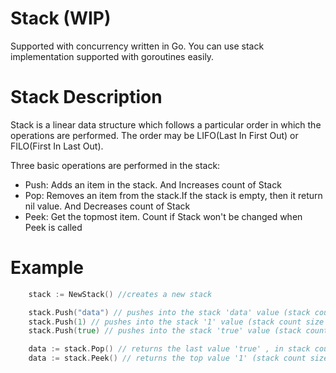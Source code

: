 # Stack (WIP)

Supported with concurrency written in Go.
You can use stack implementation supported with goroutines easily.

# Stack Description

Stack is a linear data structure which follows a particular order in which the operations are performed.
The order may be LIFO(Last In First Out) or FILO(First In Last Out).

Three basic operations are performed in the stack:
- Push: Adds an item in the stack. And Increases count of Stack
- Pop: Removes an item from the stack.If the stack is empty, then it return nil value. And Decreases count of Stack
- Peek: Get the topmost item. Count if Stack won't be changed when Peek is called

# Example

```go
	stack := NewStack() //creates a new stack

	stack.Push("data") // pushes into the stack 'data' value (stack count size : 1)
	stack.Push(1) // pushes into the stack '1' value (stack count size : 2)
	stack.Push(true) // pushes into the stack 'true' value (stack count size : 3)

	data := stack.Pop() // returns the last value 'true' , in stack count size : 2
	data := stack.Peek() // returns the top value '1' (stack count size : 2)- count won't be changed

```
